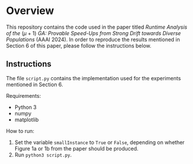 # Overview

This repository contains the code used in the paper titled *Runtime Analysis of the* $(\mu + 1)$ *GA: Provable Speed-Ups from Strong Drift towards Diverse Populations* (AAAI 2024).
In order to reproduce the results mentioned in Section 6 of this paper, please follow the instructions below.

## Instructions

The file `script.py` contains the implementation used for the experiments mentioned in Section 6.

Requirements:

- Python 3
- numpy
- matplotlib

How to run:

1. Set the variable `smallInstance` to `True` or `False`, depending on whether Figure 1a or 1b from the paper should be produced.
2. Run `python3 script.py`.
